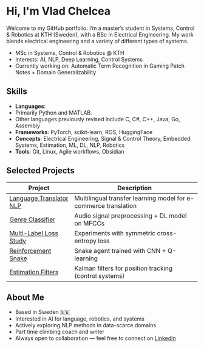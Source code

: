 # Hi, I'm Vlad Chelcea

Welcome to my GitHub portfolio. I’m a master’s student in Systems, Control & Robotics at KTH (Sweden), with a BSc in Electrical Engineering. My work blends electrical engineering and a variety of different types of systems.

- MSc in Systems, Control & Robotics @ KTH
- Interests: AI, NLP, Deep Learning, Control Systems
- Currently working on: Automatic Term Recognition in Gaming Patch Notes + Domain Generalizability

## Skills
- **Languages**:
-   Primarily Python and MATLAB.
-   Other languages previously revised include C, C#, C++, Java, Go, Assembly
- **Frameworks**: PyTorch, scikit-learn, ROS, HuggingFace
- **Concepts**: Electrical Engineering, Signal & Control Theory, Embedded Systems, Estimation, ML, DL, NLP, Robotics
- **Tools**: Git, Linux, Agile workflows, Obsidian

## Selected Projects
| Project | Description |
|--------|-------------|
| [Language Translator NLP](link) | Multilingual transfer learning model for e-commerce translation |
| [Genre Classifier](link) | Audio signal preprocessing + DL model on MFCCs |
| [Multi-Label Loss Study](link) | Experiments with symmetric cross-entropy loss |
| [Reinforcement Snake](link) | Snake agent trained with CNN + Q-learning |
| [Estimation Filters](link) | Kalman filters for position tracking (control systems) |

## About Me
- Based in Sweden 🇸🇪
- Interested in AI for language, robotics, and systems
- Actively exploring NLP methods in data-scarce domains
- Part time climbing coach and writer
- Always open to collaboration — feel free to connect on [LinkedIn](https://www.linkedin.com/in/vlad-chelcea)
